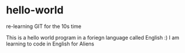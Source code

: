 # hello-world
re-learning GIT for the 10s time

This is a hello world program in a foriegn language called English :)
I am learning to code in English for Aliens
